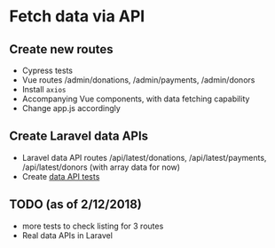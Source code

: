 # Fetch data via API

## Create new routes

- Cypress tests
- Vue routes /admin/donations, /admin/payments, /admin/donors
- Install `axios` 
- Accompanying Vue components, with data fetching capability 
- Change app.js accordingly

## Create Laravel data APIs 

- Laravel data API routes /api/latest/donations, /api/latest/payments, /api/latest/donors (with array data for now)
- Create [data API tests](laravel-data-api-tests.md)


## TODO (as of 2/12/2018)

- more tests to check listing for 3 routes
- Real data APIs in Laravel
